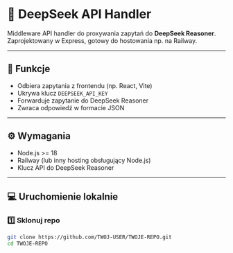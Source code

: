 # 🧠 DeepSeek API Handler

Middleware API handler do proxywania zapytań do **DeepSeek Reasoner**.  
Zaprojektowany w Express, gotowy do hostowania np. na Railway.

---

## 🚀 Funkcje

- Odbiera zapytania z frontendu (np. React, Vite)
- Ukrywa klucz `DEEPSEEK_API_KEY`
- Forwarduje zapytanie do DeepSeek Reasoner
- Zwraca odpowiedź w formacie JSON

---

## ⚙️ Wymagania

- Node.js >= 18
- Railway (lub inny hosting obsługujący Node.js)
- Klucz API do DeepSeek Reasoner

---

## 💻 Uruchomienie lokalnie

### 1️⃣ Sklonuj repo

```bash
git clone https://github.com/TWOJ-USER/TWOJE-REPO.git
cd TWOJE-REPO
